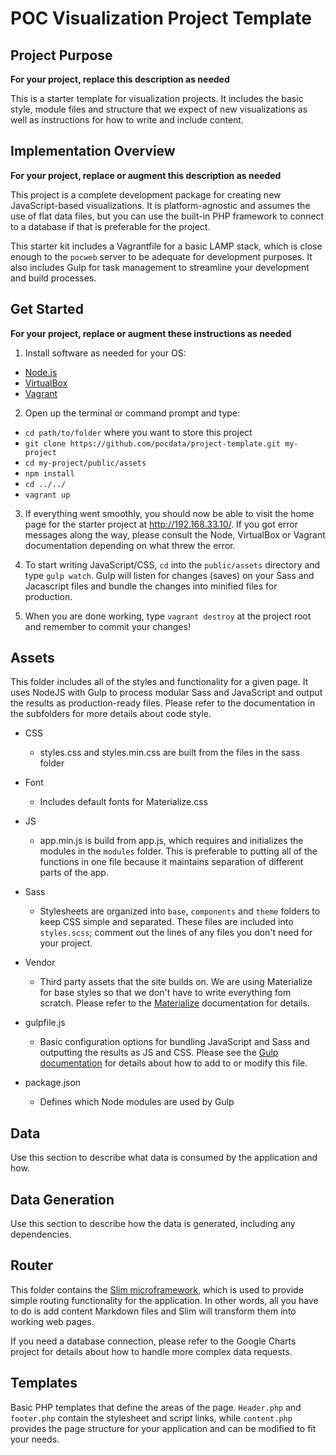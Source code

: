 # POC Visualization Project Template

## Project Purpose
**For your project, replace this description as needed**

This is a starter template for visualization projects. It includes the basic style, module files and structure that we expect of new visualizations as well as instructions for how to write and include content.

## Implementation Overview

**For your project, replace or augment this description as needed**

This project is a complete development package for creating new JavaScript-based visualizations. It is platform-agnostic and assumes the use of flat data files, but you can use the built-in PHP framework to connect to a database if that is preferable for the project.

This starter kit includes a Vagrantfile for a basic LAMP stack, which is close enough to the `pocweb` server to be adequate for development purposes. It also includes Gulp for task management to streamline your development and build processes.

## Get Started

**For your project, replace or augment these instructions as needed**

1. Install software as needed for your OS:
  * [Node.js](https://nodejs.org/download/)
  * [VirtualBox](https://www.virtualbox.org/wiki/Downloads)
  * [Vagrant](http://www.vagrantup.com/downloads)

2. Open up the terminal or command prompt and type:
  * `cd path/to/folder` where you want to store this project
  * `git clone https://github.com/pocdata/project-template.git my-project`
  * `cd my-project/public/assets`
  * `npm install`
  * `cd ../../`
  * `vagrant up`

3. If everything went smoothly, you should now be able to visit the home page for the starter project at http://192.168.33.10/. If you got error messages along the way, please consult the Node, VirtualBox or Vagrant documentation depending on what threw the error.

4. To start writing JavaScript/CSS, `cd` into the `public/assets` directory and type `gulp watch`. Gulp will listen for changes (saves) on your Sass and Jacascript files and bundle the changes into minified files for production.

5. When you are done working, type `vagrant destroy` at the project root and remember to commit your changes!

## Assets

This folder includes all of the styles and functionality for a given page. It uses NodeJS with Gulp to process modular Sass and JavaScript and output the results as production-ready files. Please refer to the documentation in the subfolders for more details about code style.

* CSS
	* styles.css and styles.min.css are built from the files in the sass folder

* Font
	* Includes default fonts for Materialize.css

* JS
	* app.min.js is build from app.js, which requires and initializes the modules in the `modules` folder. This is preferable to putting all of the functions in one file because it maintains separation of different parts of the app.

* Sass
	* Stylesheets are organized into `base`, `components` and `theme` folders to keep CSS simple and separated. These files are included into `styles.scss`; comment out the lines of any files you don't need for your project.

* Vendor
	* Third party assets that the site builds on. We are using Materialize for base styles so that we don't have to write everything fom scratch. Please refer to the [Materialize](http://materializecss.com/) documentation for details.

* gulpfile.js
	* Basic configuration options for bundling JavaScript and Sass and outputting the results as JS and CSS. Please see the [Gulp documentation](http://gulpjs.com/) for details about how to add to or modify this file.
* package.json
	* Defines which Node modules are used by Gulp

## Data
Use this section to describe what data is consumed by the application and how.

## Data Generation
Use this section to describe how the data is generated, including any dependencies.

## Router

This folder contains the [Slim microframework](http://www.slimframework.com/), which is used to provide simple routing functionality for the application. In other words, all you have to do is add content Markdown files and Slim will transform them into working web pages.

If you need a database connection, please refer to the Google Charts project for details about how to handle more complex data requests.

## Templates

Basic PHP templates that define the areas of the page. `Header.php` and `footer.php` contain the stylesheet and script links, while `content.php` provides the page structure for your application and can be modified to fit your needs.